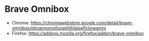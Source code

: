 # Brave Omnibox

- Chrome: https://chromewebstore.google.com/detail/brave-omnibox/obnaimomofoogphlhlaipeflcbneamnj
- Firefox: https://addons.mozilla.org/firefox/addon/brave-omnibox
